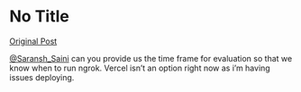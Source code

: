 # No Title

[Original Post](https://discourse.onlinedegree.iitm.ac.in/t/169029/268)

<p><a class="mention" href="/u/saransh_saini">@Saransh_Saini</a> can you provide us the time frame for evaluation so that we know when to run ngrok. Vercel isn’t an option right now as i’m having issues deploying.</p>